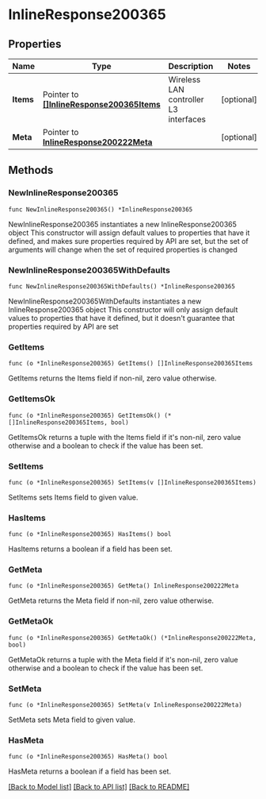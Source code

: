 # InlineResponse200365

## Properties

Name | Type | Description | Notes
------------ | ------------- | ------------- | -------------
**Items** | Pointer to [**[]InlineResponse200365Items**](InlineResponse200365Items.md) | Wireless LAN controller L3 interfaces | [optional] 
**Meta** | Pointer to [**InlineResponse200222Meta**](InlineResponse200222Meta.md) |  | [optional] 

## Methods

### NewInlineResponse200365

`func NewInlineResponse200365() *InlineResponse200365`

NewInlineResponse200365 instantiates a new InlineResponse200365 object
This constructor will assign default values to properties that have it defined,
and makes sure properties required by API are set, but the set of arguments
will change when the set of required properties is changed

### NewInlineResponse200365WithDefaults

`func NewInlineResponse200365WithDefaults() *InlineResponse200365`

NewInlineResponse200365WithDefaults instantiates a new InlineResponse200365 object
This constructor will only assign default values to properties that have it defined,
but it doesn't guarantee that properties required by API are set

### GetItems

`func (o *InlineResponse200365) GetItems() []InlineResponse200365Items`

GetItems returns the Items field if non-nil, zero value otherwise.

### GetItemsOk

`func (o *InlineResponse200365) GetItemsOk() (*[]InlineResponse200365Items, bool)`

GetItemsOk returns a tuple with the Items field if it's non-nil, zero value otherwise
and a boolean to check if the value has been set.

### SetItems

`func (o *InlineResponse200365) SetItems(v []InlineResponse200365Items)`

SetItems sets Items field to given value.

### HasItems

`func (o *InlineResponse200365) HasItems() bool`

HasItems returns a boolean if a field has been set.

### GetMeta

`func (o *InlineResponse200365) GetMeta() InlineResponse200222Meta`

GetMeta returns the Meta field if non-nil, zero value otherwise.

### GetMetaOk

`func (o *InlineResponse200365) GetMetaOk() (*InlineResponse200222Meta, bool)`

GetMetaOk returns a tuple with the Meta field if it's non-nil, zero value otherwise
and a boolean to check if the value has been set.

### SetMeta

`func (o *InlineResponse200365) SetMeta(v InlineResponse200222Meta)`

SetMeta sets Meta field to given value.

### HasMeta

`func (o *InlineResponse200365) HasMeta() bool`

HasMeta returns a boolean if a field has been set.


[[Back to Model list]](../README.md#documentation-for-models) [[Back to API list]](../README.md#documentation-for-api-endpoints) [[Back to README]](../README.md)


